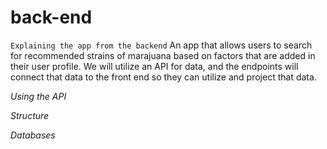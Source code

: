 # back-end

`Explaining the app from the backend`
    An app that allows users to search for recommended strains of marajuana based on factors that are added in their user profile. We will utilize an API for data, and the endpoints will connect that data to the front end so they can utilize and project that data.

_Using the API_


_Structure_


_Databases_
